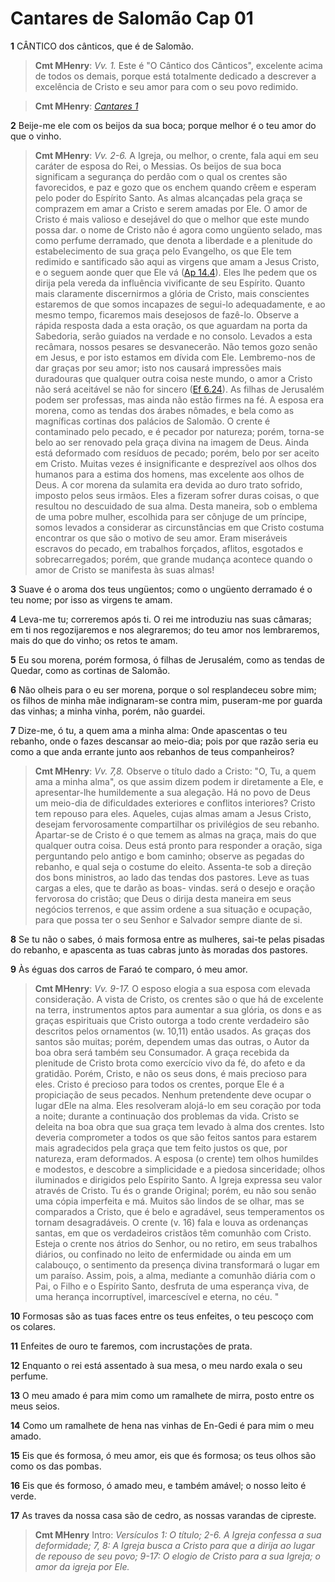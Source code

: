 # Cantares de Salomão Cap 01

**1** 	CÂNTICO dos cânticos, que é de Salomão.

> **Cmt MHenry**: *Vv. 1.* Este é "O Cântico dos Cânticos", excelente acima de todos os demais, porque está totalmente dedicado a descrever a excelência de Cristo e seu amor para com o seu povo redimido.

> **Cmt MHenry**: *[Cantares 1](../22A-Ct/01.md#0)*

**2** 	Beije-me ele com os beijos da sua boca; porque melhor é o teu amor do que o vinho.

> **Cmt MHenry**: *Vv. 2-6.* A Igreja, ou melhor, o crente, fala aqui em seu caráter de esposa do Rei, o Messias. Os beijos de sua boca significam a segurança do perdão com o qual os crentes são favorecidos, e paz e gozo que os enchem quando crêem e esperam pelo poder do Espírito Santo. As almas alcançadas pela graça se comprazem em amar a Cristo e serem amadas por Ele. O amor de Cristo é mais valioso e desejável do que o melhor que este mundo possa dar. o nome de Cristo não é agora como ungüento selado, mas como perfume derramado, que denota a liberdade e a plenitude do estabelecimento de sua graça pelo Evangelho, os que Ele tem redimido e santificado são aqui as virgens que amam a Jesus Cristo, e o seguem aonde quer que Ele vá ([Ap 14.4](../66N-Ap/14.md#4)). Eles lhe pedem que os dirija pela vereda da influência vivificante de seu Espírito. Quanto mais claramente discernirmos a glória de Cristo, mais conscientes estaremos de que somos incapazes de segui-lo adequadamente, e ao mesmo tempo, ficaremos mais desejosos de fazê-lo. Observe a rápida resposta dada a esta oração, os que aguardam na porta da Sabedoria, serão guiados na verdade e no consolo. Levados a esta recâmara, nossos pesares se desvanecerão. Não temos gozo senão em Jesus, e por isto estamos em dívida com Ele. Lembremo-nos de dar graças por seu amor; isto nos causará impressões mais duradouras que qualquer outra coisa neste mundo, o amor a Cristo não será aceitável se não for sincero ([Ef 6.24](../49N-Ef/06.md#24)). As filhas de Jerusalém podem ser professas, mas ainda não estão firmes na fé. A esposa era morena, como as tendas dos árabes nômades, e bela como as magníficas cortinas dos palácios de Salomão. O crente é contaminado pelo pecado, e é pecador por natureza; porém, torna-se belo ao ser renovado pela graça divina na imagem de Deus. Ainda está deformado com resíduos de pecado; porém, belo por ser aceito em Cristo. Muitas vezes é insignificante e desprezível aos olhos dos humanos para a estima dos homens, mas excelente aos olhos de Deus. A cor morena da sulamita era devida ao duro trato sofrido, imposto pelos seus irmãos. Eles a fizeram sofrer duras coisas, o que resultou no descuidado de sua alma. Desta maneira, sob o emblema de uma pobre mulher, escolhida para ser cônjuge de um príncipe, somos levados a considerar as circunstâncias em que Cristo costuma encontrar os que são o motivo de seu amor. Eram miseráveis escravos do pecado, em trabalhos forçados, aflitos, esgotados e sobrecarregados; porém, que grande mudança acontece quando o amor de Cristo se manifesta às suas almas!

**3** 	Suave é o aroma dos teus ungüentos; como o ungüento derramado é o teu nome; por isso as virgens te amam.

**4** 	Leva-me tu; correremos após ti. O rei me introduziu nas suas câmaras; em ti nos regozijaremos e nos alegraremos; do teu amor nos lembraremos, mais do que do vinho; os retos te amam.

**5** 	Eu sou morena, porém formosa, ó filhas de Jerusalém, como as tendas de Quedar, como as cortinas de Salomão.

**6** 	Não olheis para o eu ser morena, porque o sol resplandeceu sobre mim; os filhos de minha mãe indignaram-se contra mim, puseram-me por guarda das vinhas; a minha vinha, porém, não guardei.

**7** 	Dize-me, ó tu, a quem ama a minha alma: Onde apascentas o teu rebanho, onde o fazes descansar ao meio-dia; pois por que razão seria eu como a que anda errante junto aos rebanhos de teus companheiros?

> **Cmt MHenry**: *Vv. 7,8.* Observe o título dado a Cristo: "O, Tu, a quem ama a minha alma", os que assim dizem podem ir diretamente a Ele, e apresentar-lhe humildemente a sua alegação. Há no povo de Deus um meio-dia de dificuldades exteriores e conflitos interiores? Cristo tem repouso para eles. Aqueles, cujas almas amam a Jesus Cristo, desejam fervorosamente compartilhar os privilégios de seu rebanho. Apartar-se de Cristo é o que temem as almas na graça, mais do que qualquer outra coisa. Deus está pronto para responder a oração, siga perguntando pelo antigo e bom caminho; observe as pegadas do rebanho, e qual seja o costume do eleito. Assenta-te sob a direção dos bons ministros, ao lado das tendas dos pastores. Leve as tuas cargas a eles, que te darão as boas- vindas. será o desejo e oração fervorosa do cristão; que Deus o dirija desta maneira em seus negócios terrenos, e que assim ordene a sua situação e ocupação, para que possa ter o seu Senhor e Salvador sempre diante de si.

**8** 	Se tu não o sabes, ó mais formosa entre as mulheres, sai-te pelas pisadas do rebanho, e apascenta as tuas cabras junto às moradas dos pastores.

**9** 	Às éguas dos carros de Faraó te comparo, ó meu amor.

> **Cmt MHenry**: *Vv. 9-17.* O esposo elogia a sua esposa com elevada consideração. A vista de Cristo, os crentes são o que há de excelente na terra, instrumentos aptos para aumentar a sua glória, os dons e as graças espirituais que Cristo outorga a todo crente verdadeiro são descritos pelos ornamentos (w. 10,11) então usados. As graças dos santos são muitas; porém, dependem umas das outras, o Autor da boa obra será também seu Consumador. A graça recebida da plenitude de Cristo brota como exercício vivo da fé, do afeto e da gratidão. Porém, Cristo, e não os seus dons, é mais precioso para eles. Cristo é precioso para todos os crentes, porque Ele é a propiciação de seus pecados. Nenhum pretendente deve ocupar o lugar dEle na alma. Eles resolveram alojá-lo em seu coração por toda a noite; durante a continuação dos problemas da vida. Cristo se deleita na boa obra que sua graça tem levado à alma dos crentes. Isto deveria comprometer a todos os que são feitos santos para estarem mais agradecidos pela graça que tem feito justos os que, por natureza, eram deformados. A esposa (o crente) tem olhos humildes e modestos, e descobre a simplicidade e a piedosa sinceridade; olhos iluminados e dirigidos pelo Espírito Santo. A Igreja expressa seu valor através de Cristo. Tu és o grande Original; porém, eu não sou senão uma cópia imperfeita e má. Muitos são lindos de se olhar, mas se comparados a Cristo, que é belo e agradável, seus temperamentos os tornam desagradáveis. O crente (v. 16) fala e louva as ordenanças santas, em que os verdadeiros cristãos têm comunhão com Cristo. Esteja o crente nos átrios do Senhor, ou no retiro, em seus trabalhos diários, ou confinado no leito de enfermidade ou ainda em um calabouço, o sentimento da presença divina transformará o lugar em um paraíso. Assim, pois, a alma, mediante a comunhão diária com o Pai, o Filho e o Espírito Santo, desfruta de uma esperança viva, de uma herança incorruptível, imarcescível e eterna, no céu. "

**10** 	Formosas são as tuas faces entre os teus enfeites, o teu pescoço com os colares.

**11** 	Enfeites de ouro te faremos, com incrustações de prata.

**12** 	Enquanto o rei está assentado à sua mesa, o meu nardo exala o seu perfume.

**13** 	O meu amado é para mim como um ramalhete de mirra, posto entre os meus seios.

**14** 	Como um ramalhete de hena nas vinhas de En-Gedi é para mim o meu amado.

**15** 	Eis que és formosa, ó meu amor, eis que és formosa; os teus olhos são como os das pombas.

**16** 	Eis que és formoso, ó amado meu, e também amável; o nosso leito é verde.

**17** 	As traves da nossa casa são de cedro, as nossas varandas de cipreste.


> **Cmt MHenry** Intro: *Versículos 1: O título; 2-6. A Igreja confessa a sua deformidade; 7, 8: A Igreja busca a Cristo para que a dirija ao lugar de repouso de seu povo; 9-17: O elogio de Cristo para a sua Igreja; o amor da igreja por Ele.*